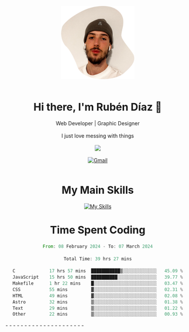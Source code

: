 <div align="center">
	<img height=200 width=200 src="./.img/yo_github_pfp.png" alt="Rubén Díaz" width=200/><br><br>
	
	
 # Hi there, I'm Rubén Díaz 👋

  Web Developer | Graphic Designer
  <br>
  <br>
  I just love messing with things
  <br>
  <br>
  <a href="https://www.github.com/rubendiazzz" target="_blank" rel="noreferrer"><img
src="https://img.shields.io/github/followers/rubendiazzz?logo=github&style=for-the-badge&color=red" /></a>


  <a href="mailto:rubendfraga@gmail.com">![Gmail](https://img.shields.io/badge/Gmail-D14836?style=for-the-badge&logo=gmail&logoColor=white)</a><br><br>

  # My Main Skills
  [![My Skills](https://skillicons.dev/icons?i=js,html,css,tailwind,c,cpp,cs,react,nextjs,astro,mysql,mongo)](https://skillicons.dev)

# Time Spent Coding
<!--START_SECTION:waka-->

```rust
From: 08 February 2024 - To: 07 March 2024

Total Time: 39 hrs 27 mins

C             17 hrs 57 mins  ███████████▒░░░░░░░░░░░░░   45.09 %
JavaScript    15 hrs 50 mins  ██████████░░░░░░░░░░░░░░░   39.77 %
Makefile      1 hr 22 mins    █░░░░░░░░░░░░░░░░░░░░░░░░   03.47 %
CSS           55 mins         ▓░░░░░░░░░░░░░░░░░░░░░░░░   02.31 %
HTML          49 mins         ▓░░░░░░░░░░░░░░░░░░░░░░░░   02.08 %
Astro         32 mins         ▒░░░░░░░░░░░░░░░░░░░░░░░░   01.38 %
Text          29 mins         ▒░░░░░░░░░░░░░░░░░░░░░░░░   01.22 %
Other         22 mins         ▒░░░░░░░░░░░░░░░░░░░░░░░░   00.93 %
```

<!--END_SECTION:waka-->
</div>-
-
-
-
-
-
-
-
-
-
-
-
-
-
-
-
-
-
-
-
-
